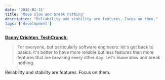 ```yaml
---
date: '2018-01-31'
title: 'Move slow and break nothing'
description: "Reliability and stability are features. Focus on them."
tags: ['development']
---
```


**[Danny Crichton, TechCrunch:](https://techcrunch.com/2018/01/27/move-slow-and-break-nothing/)**

> For everyone, but particularly software engineers: let's get back to basics. It's better to have more reliable but less features than more features that are breaking every other day. Let's move slow and break nothing.

Reliability and stability are features. Focus on them.<!-- excerpt -->

